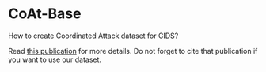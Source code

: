 # CoAt-Base
How to create Coordinated Attack dataset for CIDS?

Read [this publication](https://www.sciencedirect.com/science/article/pii/S2352340925000861) for more details. Do not forget to cite that publication if you want to use our dataset.
